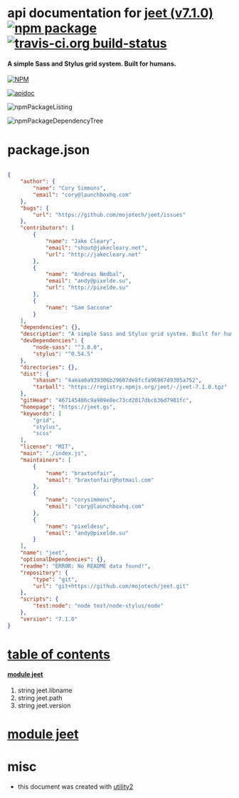 # api documentation for  [jeet (v7.1.0)](https://jeet.gs)  [![npm package](https://img.shields.io/npm/v/npmdoc-jeet.svg?style=flat-square)](https://www.npmjs.org/package/npmdoc-jeet) [![travis-ci.org build-status](https://api.travis-ci.org/npmdoc/node-npmdoc-jeet.svg)](https://travis-ci.org/npmdoc/node-npmdoc-jeet)
#### A simple Sass and Stylus grid system. Built for humans.

[![NPM](https://nodei.co/npm/jeet.png?downloads=true)](https://www.npmjs.com/package/jeet)

[![apidoc](https://npmdoc.github.io/node-npmdoc-jeet/build/screenCapture.buildNpmdoc.browser._2Fhome_2Ftravis_2Fbuild_2Fnpmdoc_2Fnode-npmdoc-jeet_2Ftmp_2Fbuild_2Fapidoc.html.png)](https://npmdoc.github.io/node-npmdoc-jeet/build/apidoc.html)

![npmPackageListing](https://npmdoc.github.io/node-npmdoc-jeet/build/screenCapture.npmPackageListing.svg)

![npmPackageDependencyTree](https://npmdoc.github.io/node-npmdoc-jeet/build/screenCapture.npmPackageDependencyTree.svg)



# package.json

```json

{
    "author": {
        "name": "Cory Simmons",
        "email": "cory@launchboxhq.com"
    },
    "bugs": {
        "url": "https://github.com/mojotech/jeet/issues"
    },
    "contributors": [
        {
            "name": "Jake Cleary",
            "email": "shout@jakecleary.net",
            "url": "http://jakecleary.net"
        },
        {
            "name": "Andreas Nedbal",
            "email": "andy@pixelde.su",
            "url": "http://pixelde.su"
        },
        {
            "name": "Sam Saccone"
        }
    ],
    "dependencies": {},
    "description": "A simple Sass and Stylus grid system. Built for humans.",
    "devDependencies": {
        "node-sass": "^3.8.0",
        "stylus": "^0.54.5"
    },
    "directories": {},
    "dist": {
        "shasum": "4aeaa0a939306b29607de8fcfa96967d9305a752",
        "tarball": "https://registry.npmjs.org/jeet/-/jeet-7.1.0.tgz"
    },
    "gitHead": "467145486c9a909e8ec73cd2017dbc636d7901fc",
    "homepage": "https://jeet.gs",
    "keywords": [
        "grid",
        "stylus",
        "scss"
    ],
    "license": "MIT",
    "main": "./index.js",
    "maintainers": [
        {
            "name": "braxtonfair",
            "email": "braxtonfair@hotmail.com"
        },
        {
            "name": "corysimmons",
            "email": "cory@launchboxhq.com"
        },
        {
            "name": "pixeldesu",
            "email": "andy@pixelde.su"
        }
    ],
    "name": "jeet",
    "optionalDependencies": {},
    "readme": "ERROR: No README data found!",
    "repository": {
        "type": "git",
        "url": "git+https://github.com/mojotech/jeet.git"
    },
    "scripts": {
        "test:node": "node test/node-stylus/node"
    },
    "version": "7.1.0"
}
```



# <a name="apidoc.tableOfContents"></a>[table of contents](#apidoc.tableOfContents)

#### [module jeet](#apidoc.module.jeet)
1.  string <span class="apidocSignatureSpan">jeet.</span>libname
1.  string <span class="apidocSignatureSpan">jeet.</span>path
1.  string <span class="apidocSignatureSpan">jeet.</span>version



# <a name="apidoc.module.jeet"></a>[module jeet](#apidoc.module.jeet)



# misc
- this document was created with [utility2](https://github.com/kaizhu256/node-utility2)
